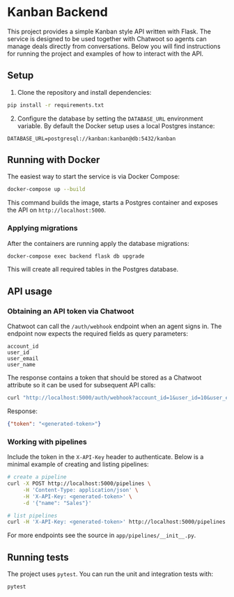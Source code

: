 # Kanban Backend

This project provides a simple Kanban style API written with Flask. The service is
designed to be used together with Chatwoot so agents can manage deals directly
from conversations. Below you will find instructions for running the project and
examples of how to interact with the API.

## Setup

1. Clone the repository and install dependencies:

```bash
pip install -r requirements.txt
```

2. Configure the database by setting the `DATABASE_URL` environment variable. By
default the Docker setup uses a local Postgres instance:

```
DATABASE_URL=postgresql://kanban:kanban@db:5432/kanban
```

## Running with Docker

The easiest way to start the service is via Docker Compose:

```bash
docker-compose up --build
```

This command builds the image, starts a Postgres container and exposes the API on
`http://localhost:5000`.

### Applying migrations

After the containers are running apply the database migrations:

```bash
docker-compose exec backend flask db upgrade
```

This will create all required tables in the Postgres database.

## API usage

### Obtaining an API token via Chatwoot

Chatwoot can call the `/auth/webhook` endpoint when an agent signs in. The
endpoint now expects the required fields as query parameters:

```text
account_id
user_id
user_email
user_name
```

The response contains a token that should be stored as a Chatwoot attribute so it
can be used for subsequent API calls:

```bash
curl "http://localhost:5000/auth/webhook?account_id=1&user_id=10&user_email=agent@example.com&user_name=Agent%20Smith"
```

Response:

```json
{"token": "<generated-token>"}
```

### Working with pipelines

Include the token in the `X-API-Key` header to authenticate. Below is a minimal
example of creating and listing pipelines:

```bash
# create a pipeline
curl -X POST http://localhost:5000/pipelines \
     -H 'Content-Type: application/json' \
     -H 'X-API-Key: <generated-token>' \
     -d '{"name": "Sales"}'

# list pipelines
curl -H 'X-API-Key: <generated-token>' http://localhost:5000/pipelines
```

For more endpoints see the source in `app/pipelines/__init__.py`.

## Running tests

The project uses `pytest`. You can run the unit and integration tests with:

```bash
pytest
```

